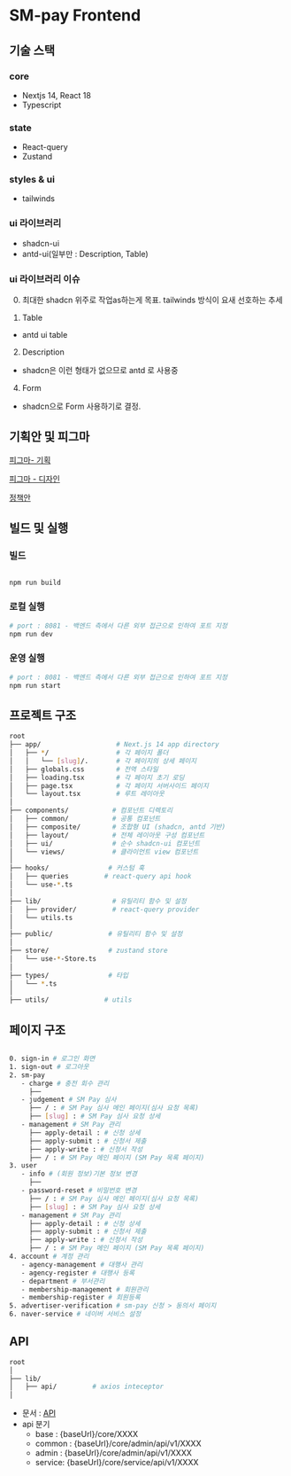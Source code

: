 # SM-pay Frontend

## 기술 스택

### core

- Nextjs 14, React 18
- Typescript

### state

- React-query
- Zustand

### styles & ui

- tailwinds

### ui 라이브러리

- shadcn-ui
- antd-ui(일부만 : Description, Table)

### ui 라이브러리 이슈

0. 최대한 shadcn 위주로 작업as하는게 목표. tailwinds 방식이 요새 선호하는 추세

1. Table

- antd ui table

2. Description

- shadcn은 이런 형태가 없으므로 antd 로 사용중

4. Form

- shadcn으로 Form 사용하기로 결정.

## 기획안 및 피그마

[피그마- 기획](https://www.figma.com/design/RxwP19dL9bvFhMJpZ5FzSW/SMPay-Planning?node-id=31-3468&p=f)

[피그마 - 디자인](https://www.figma.com/design/RxwP19dL9bvFhMJpZ5FzSW/SMPay-Planning?node-id=31-3468&p=f)

[정책안](https://searchm-atlab.atlassian.net/wiki/spaces/SMPay/pages/13336707/2.)

## 빌드 및 실행

### 빌드

```bash

npm run build
```

### 로컬 실행

```bash
# port : 8081 - 백엔드 측에서 다른 외부 접근으로 인하여 포트 지정
npm run dev
```

### 운영 실행

```bash
# port : 8081 - 백엔드 측에서 다른 외부 접근으로 인하여 포트 지정
npm run start
```

## 프로젝트 구조

```bash
root
├── app/                   # Next.js 14 app directory
│   ├── */                 # 각 페이지 폴더
│   │   └── [slug]/.       # 각 페이지의 상세 페이지
│   ├── globals.css        # 전역 스타일
│   ├── loading.tsx        # 각 페이지 초기 로딩
│   ├── page.tsx           # 각 페이지 서버사이드 페이지
│   └── layout.tsx         # 루트 레이아웃
│
├── components/           # 컴포넌트 디렉토리
│   ├── common/           # 공통 컴포넌트
│   ├── composite/        # 조합형 UI (shadcn, antd 기반)
│   ├── layout/           # 전체 레이아웃 구성 컴포넌트
│   ├── ui/               # 순수 shadcn-ui 컴포넌트
│   └── views/            # 클라이언트 view 컴포넌트
│
├── hooks/               # 커스텀 훅
│   ├── queries         # react-query api hook
│   └── use-*.ts
│
├── lib/                  # 유틸리티 함수 및 설정
│   ├── provider/         # react-query provider
│   └── utils.ts
│
├── public/              # 유틸리티 함수 및 설정
│
├── store/               # zustand store
│   └── use-*-Store.ts
│
├── types/               # 타입
│   └── *.ts
│
├── utils/              # utils


```

## 페이지 구조

```bash

0. sign-in # 로그인 화면
1. sign-out # 로그아웃
2. sm-pay
   - charge # 충전 회수 관리
     ├──
   - judgement # SM Pay 심사
     ├── / : # SM Pay 심사 메인 페이지(심사 요청 목록)
     ├── [slug] : # SM Pay 심사 요청 상세
   - management # SM Pay 관리
     ├── apply-detail : # 신청 상세
     ├── apply-submit : # 신청서 제출
     ├── apply-write : # 신청서 작성
     ├── / : # SM Pay 메인 페이지 (SM Pay 목록 페이지)
3. user
   - info # (회원 정보)기본 정보 변경
     ├──
   - password-reset # 비밀번호 변경
     ├── / : # SM Pay 심사 메인 페이지(심사 요청 목록)
     ├── [slug] : # SM Pay 심사 요청 상세
   - management # SM Pay 관리
     ├── apply-detail : # 신청 상세
     ├── apply-submit : # 신청서 제출
     ├── apply-write : # 신청서 작성
     ├── / : # SM Pay 메인 페이지 (SM Pay 목록 페이지)
4. account # 계정 관리
   - agency-management # 대행사 관리
   - agency-register # 대행사 등록
   - department # 부서관리
   - membership-management # 회원관리
   - membership-register # 회원등록
5. advertiser-verification # sm-pay 신청 > 동의서 페이지
6. naver-service # 네이버 서비스 설정

```

## API

```bash
root
│
├── lib/
│   ├── api/         # axios inteceptor
│

```

- 문서 : [API](https://dev-api.smpay.co.kr/core/docs/smpay.html)
- api 분기
  - base : {baseUrl}/core/XXXX
  - common : {baseUrl}/core/admin/api/v1/XXXX
  - admin : {baseUrl}/core/admin/api/v1/XXXX
  - service: {baseUrl}/core/service/api/v1/XXXX
